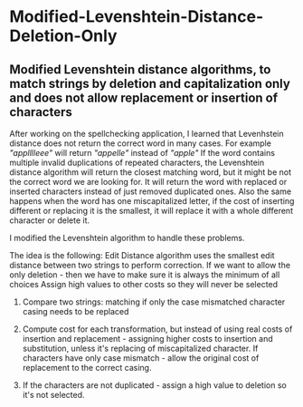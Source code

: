 # Modified-Levenshtein-Distance-Deletion-Only
## Modified Levenshtein distance algorithms, to match strings by deletion and capitalization only and does not allow replacement or insertion of characters ##


After working on the spellchecking application, I learned that Levenhstein distance does not return the correct word in many cases. For example _"applllleee"_ will return _"appelle"_ instead of _"apple"_ If the word contains multiple invalid duplications of repeated characters, the Levenshtein distance algorithm will return the closest matching word, but it might be not the correct word we are looking for. It will return the word with replaced or inserted characters instead of just removed duplicated ones. Also the same happens when the word has one miscapitalized letter, if the cost of inserting different or replacing it is the smallest, it will replace it with a whole different character or delete it.

I modified the Levenshtein algorithm to handle these problems.

The idea is the following: Edit Distance algorithm uses the smallest edit distance between two strings to perform correction. 
If we want to allow the only deletion - then we have to make sure it is always the minimum of all choices
Assign high values to other costs so they will never be selected

1. Compare two strings:
matching if only the case mismatched character casing needs to be replaced
                              
2. Compute cost for each transformation, but instead of using real costs of insertion and replacement -  assigning higher costs to insertion and substitution, unless it's replacing of miscapitalized character.
If characters have only case mismatch - allow the original cost of replacement to the correct casing.

3. If the characters are not duplicated - assign a high value to deletion so it's not selected.


                                        
